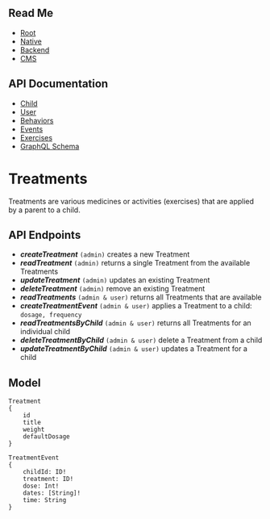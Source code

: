 ## Read Me

- [Root](https://github.com/BondingHealth/app#readme)
- [Native](https://github.com/BondingHealth/app/tree/main/packages/native#readme)
- [Backend](https://github.com/BondingHealth/app/tree/main/packages/backend#readme)
- [CMS](https://github.com/BondingHealth/app/tree/main/packages/frontend#readme)

## API Documentation

- [Child](https://github.com/BondingHealth/app/blob/main/packages/backend/src/domains/child/README.md)
- [User](https://github.com/BondingHealth/app/blob/main/packages/backend/src/domains/user/README.md)
- [Behaviors](https://github.com/BondingHealth/app/blob/main/packages/backend/src/domains/behaviors/README.md)
- [Events](https://github.com/BondingHealth/app/blob/main/packages/backend/src/domains/events/README.md)
- [Exercises](https://github.com/BondingHealth/app/blob/main/packages/backend/src/domains/exercises/README.md)
- [GraphQL Schema](https://github.com/BondingHealth/app/blob/main/packages/backend/src/schema.js)

# Treatments

Treatments are various medicines or activities (exercises) that are applied by a parent to a child.

## API Endpoints

- **_createTreatment_** `(admin)` creates a new Treatment
- **_readTreatment_** `(admin)` returns a single Treatment from the available Treatments
- **_updateTreatment_** `(admin)` updates an existing Treatment
- **_deleteTreatment_** `(admin)` remove an existing Treatment
- **_readTreatments_** `(admin & user)` returns all Treatments that are available
- **_createTreatmentEvent_** `(admin & user)` applies a Treatment to a child: `dosage, frequency`
- **_readTreatmentsByChild_** `(admin & user)` returns all Treatments for an individual child
- **_deleteTreatmentByChild_** `(admin & user)` delete a Treatment from a child
- **_updateTreatmentByChild_** `(admin & user)` updates a Treatment for a child

## Model

```
Treatment
{
    id
    title
    weight
    defaultDosage
}
```

```
TreatmentEvent
{
    childId: ID!
    treatment: ID!
    dose: Int!
    dates: [String]!
    time: String
}
```

